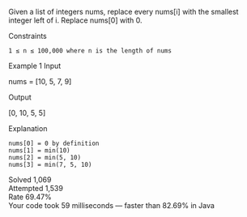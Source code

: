 Given a list of integers nums, replace every nums[i] with the smallest integer left of i. Replace nums[0] with 0.

Constraints

    1 ≤ n ≤ 100,000 where n is the length of nums

Example 1
Input

nums = [10, 5, 7, 9]

Output

[0, 10, 5, 5]

Explanation

    nums[0] = 0 by definition
    nums[1] = min(10)
    nums[2] = min(5, 10)
    nums[3] = min(7, 5, 10)

Solved 1,069  
Attempted 1,539  
Rate 69.47%  
Your code took 59 milliseconds — faster than 82.69% in Java